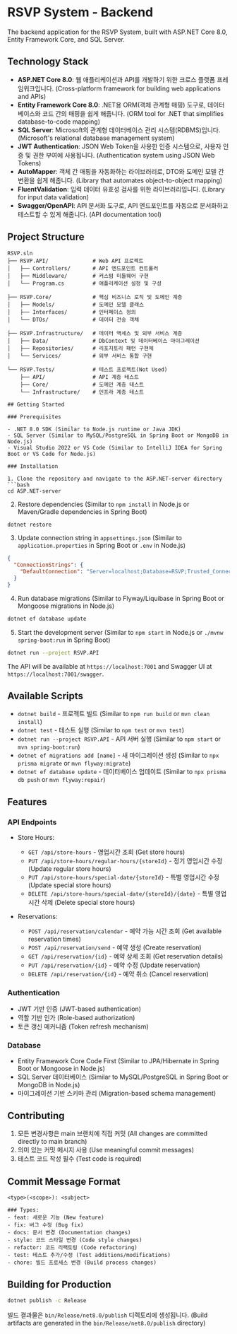 # RSVP System - Backend

The backend application for the RSVP System, built with ASP.NET Core 8.0, Entity Framework Core, and SQL Server.

## Technology Stack

- **ASP.NET Core 8.0**: 웹 애플리케이션과 API를 개발하기 위한 크로스 플랫폼 프레임워크입니다. (Cross-platform framework for building web applications and APIs)
- **Entity Framework Core 8.0**: .NET용 ORM(객체 관계형 매핑) 도구로, 데이터베이스와 코드 간의 매핑을 쉽게 해줍니다. (ORM tool for .NET that simplifies database-to-code mapping)
- **SQL Server**: Microsoft의 관계형 데이터베이스 관리 시스템(RDBMS)입니다. (Microsoft's relational database management system)
- **JWT Authentication**: JSON Web Token을 사용한 인증 시스템으로, 사용자 인증 및 권한 부여에 사용됩니다. (Authentication system using JSON Web Tokens)
- **AutoMapper**: 객체 간 매핑을 자동화하는 라이브러리로, DTO와 도메인 모델 간 변환을 쉽게 해줍니다. (Library that automates object-to-object mapping)
- **FluentValidation**: 입력 데이터 유효성 검사를 위한 라이브러리입니다. (Library for input data validation)
- **Swagger/OpenAPI**: API 문서화 도구로, API 엔드포인트를 자동으로 문서화하고 테스트할 수 있게 해줍니다. (API documentation tool)

## Project Structure
```
RSVP.sln
├── RSVP.API/              # Web API 프로젝트
│   ├── Controllers/       # API 엔드포인트 컨트롤러
│   ├── Middleware/        # 커스텀 미들웨어 구현
│   └── Program.cs         # 애플리케이션 설정 및 구성

├── RSVP.Core/             # 핵심 비즈니스 로직 및 도메인 계층
│   ├── Models/            # 도메인 모델 클래스
│   ├── Interfaces/        # 인터페이스 정의
│   └── DTOs/              # 데이터 전송 객체

├── RSVP.Infrastructure/   # 데이터 액세스 및 외부 서비스 계층
│   ├── Data/              # DbContext 및 데이터베이스 마이그레이션
│   ├── Repositories/      # 리포지토리 패턴 구현체
│   └── Services/          # 외부 서비스 통합 구현

└── RSVP.Tests/            # 테스트 프로젝트(Not Used)
    ├── API/               # API 계층 테스트
    ├── Core/              # 도메인 계층 테스트
    └── Infrastructure/    # 인프라 계층 테스트

## Getting Started

### Prerequisites

- .NET 8.0 SDK (Similar to Node.js runtime or Java JDK)
- SQL Server (Similar to MySQL/PostgreSQL in Spring Boot or MongoDB in Node.js)
- Visual Studio 2022 or VS Code (Similar to IntelliJ IDEA for Spring Boot or VS Code for Node.js)

### Installation

1. Clone the repository and navigate to the ASP.NET-server directory
```bash
cd ASP.NET-server
```

2. Restore dependencies (Similar to `npm install` in Node.js or Maven/Gradle dependencies in Spring Boot)
```bash
dotnet restore
```

3. Update connection string in `appsettings.json` (Similar to `application.properties` in Spring Boot or `.env` in Node.js)
```json
{
  "ConnectionStrings": {
    "DefaultConnection": "Server=localhost;Database=RSVP;Trusted_Connection=True;"
  }
}
```

4. Run database migrations (Similar to Flyway/Liquibase in Spring Boot or Mongoose migrations in Node.js)
```bash
dotnet ef database update
```

5. Start the development server (Similar to `npm start` in Node.js or `./mvnw spring-boot:run` in Spring Boot)
```bash
dotnet run --project RSVP.API
```

The API will be available at `https://localhost:7001` and Swagger UI at `https://localhost:7001/swagger`.

## Available Scripts

- `dotnet build` - 프로젝트 빌드 (Similar to `npm run build` or `mvn clean install`)
- `dotnet test` - 테스트 실행 (Similar to `npm test` or `mvn test`)
- `dotnet run --project RSVP.API` - API 서버 실행 (Similar to `npm start` or `mvn spring-boot:run`)
- `dotnet ef migrations add [name]` - 새 마이그레이션 생성 (Similar to `npx prisma migrate` or `mvn flyway:migrate`)
- `dotnet ef database update` - 데이터베이스 업데이트 (Similar to `npx prisma db push` or `mvn flyway:repair`)

## Features

### API Endpoints

- Store Hours:
  - `GET /api/store-hours` - 영업시간 조회 (Get store hours)
  - `PUT /api/store-hours/regular-hours/{storeId}` - 정기 영업시간 수정 (Update regular store hours)
  - `PUT /api/store-hours/special-date/{storeId}` - 특별 영업시간 수정 (Update special store hours)
  - `DELETE /api/store-hours/special-date/{storeId}/{date}` - 특별 영업시간 삭제 (Delete special store hours)

- Reservations:
  - `POST /api/reservation/calendar` - 예약 가능 시간 조회 (Get available reservation times)
  - `POST /api/reservation/send` - 예약 생성 (Create reservation)
  - `GET /api/reservation/{id}` - 예약 상세 조회 (Get reservation details)
  - `PUT /api/reservation/{id}` - 예약 수정 (Update reservation)
  - `DELETE /api/reservation/{id}` - 예약 취소 (Cancel reservation)

### Authentication

- JWT 기반 인증 (JWT-based authentication)
- 역할 기반 인가 (Role-based authorization)
- 토큰 갱신 메커니즘 (Token refresh mechanism)

### Database

- Entity Framework Core Code First (Similar to JPA/Hibernate in Spring Boot or Mongoose in Node.js)
- SQL Server 데이터베이스 (Similar to MySQL/PostgreSQL in Spring Boot or MongoDB in Node.js)
- 마이그레이션 기반 스키마 관리 (Migration-based schema management)

## Contributing

1. 모든 변경사항은 main 브랜치에 직접 커밋 (All changes are committed directly to main branch)
2. 의미 있는 커밋 메시지 사용 (Use meaningful commit messages)
3. 테스트 코드 작성 필수 (Test code is required)

## Commit Message Format

```
<type>(<scope>): <subject>

### Types:
- feat: 새로운 기능 (New feature)
- fix: 버그 수정 (Bug fix)
- docs: 문서 변경 (Documentation changes)
- style: 코드 스타일 변경 (Code style changes)
- refactor: 코드 리팩토링 (Code refactoring)
- test: 테스트 추가/수정 (Test additions/modifications)
- chore: 빌드 프로세스 변경 (Build process changes)
```

## Building for Production

```bash
dotnet publish -c Release
```

빌드 결과물은 `bin/Release/net8.0/publish` 디렉토리에 생성됩니다. (Build artifacts are generated in the `bin/Release/net8.0/publish` directory)
